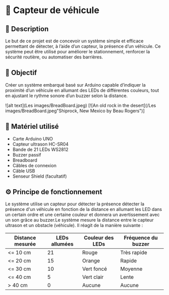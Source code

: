 # 🚗 Capteur de véhicule

## 📄 Description
Le but de ce projet est de concevoir un système simple et efficace permettant de détecter, à l’aide d’un capteur, la présence d’un véhicule. Ce système peut être utilisé pour améliorer le stationnement, renforcer la sécurité routière, ou automatiser des barrières.

## 🎯 Objectif
Créer un système embarqué basé sur Arduino capable d’indiquer la proximité d’un véhicule en allumant des LEDs de différentes couleurs, tout en ajustant le rythme sonore d’un buzzer selon la distance.

![alt text](Les images/BreadBoard.jpeg)
[![An old rock in the desert](/Les images/BreadBoard.jpeg"Shiprock, New Mexico by Beau Rogers")]

## 🧰 Matériel utilisé
- Carte Arduino UNO  
- Capteur ultrason HC-SR04  
- Bande de 21 LEDs WS2812  
- Buzzer passif  
- Breadboard  
- Câbles de connexion  
- Câble USB  
- Senseur Shield (facultatif)

## ⚙️ Principe de fonctionnement
Le système utilise un capteur pour détecter la présence détecter la présence d'un véhicule en fonction de la distance en allumant les LED dans un certain ordre et une certaine couleur et donnera un avertissement avec un son grâce au buzzer.Le système mesure la distance entre le capteur ultrason et un obstacle (véhicule). Il réagit de la manière suivante :

| Distance mesurée | LEDs allumées | Couleur des LEDs | Fréquence du buzzer |
|------------------|----------------|------------------|----------------------|
| <= 10 cm         | 21             | Rouge            | Très rapide          |
| <= 20 cm         | 15             | Orange           | Rapide               |
| <= 30 cm         | 10             | Vert foncé        | Moyenne              |
| <= 40 cm         | 5              | Vert clair        | Lente                |
| > 40 cm          | 0              | Aucune            | Aucune               |

